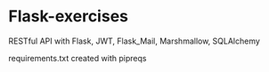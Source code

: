 # Flask-exercises
RESTful API with Flask, JWT, Flask_Mail, Marshmallow, SQLAlchemy

requirements.txt created with pipreqs
